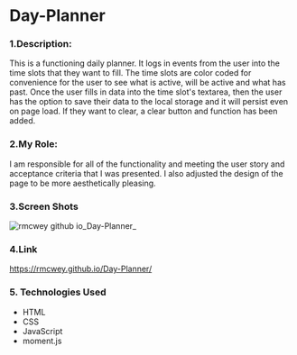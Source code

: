 # Day-Planner
### 1.Description: 
This is a functioning daily planner. It logs in events from the user into the time slots that they want to fill. The time slots are color coded for convenience for the user to see what is active, will be active and what has past. Once the user fills in data into the time slot's textarea, then the user has the option to save their data to the local storage and it will persist even on page load. If they want to clear, a clear button and function has been added. 
<br>
### 2.My Role:
I am responsible for all of the functionality and meeting the user story and acceptance criteria that I was presented. I also adjusted the design of the page to be more aesthetically pleasing.
<br>
### 3.Screen Shots
![rmcwey github io_Day-Planner_](https://user-images.githubusercontent.com/95650769/152232705-8e865c6a-a32e-499e-9e4a-7e611b90bdf7.png)
### 4.Link
https://rmcwey.github.io/Day-Planner/
### 5. Technologies Used
* HTML
* CSS
* JavaScript
* moment.js
